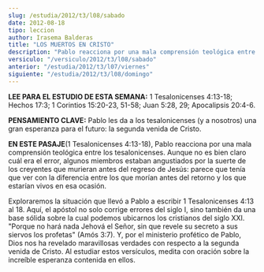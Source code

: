 ```yaml
---
slug: /estudia/2012/t3/l08/sabado
date: 2012-08-18
tipo: leccion
author: Irasema Balderas
title: "LOS MUERTOS EN CRISTO"
description: "Pablo reacciona por una mala comprensión teológica entre los tesalonicenses. Aunque no es bien claro cuál era el error, algunos miembros estaban angustiados por la suerte de los creyentes que murieran antes del regreso de Jesús: parece que tenía que ver con la diferencia entre los que morían antes del retorno y los que estarían vivos en esa ocasión."
versiculo: "/versiculo/2012/t3/l08/sabado"
anterior: "/estudia/2012/t3/l07/viernes"
siguiente: "/estudia/2012/t3/l08/domingo"
---
```


**LEE PARA EL ESTUDIO DE ESTA SEMANA:** 1 Tesalonicenses 4:13-18; Hechos 17:3; 1 Corintios 15:20-23, 51-58; Juan 5:28, 29; Apocalipsis 20:4-6.

**PENSAMIENTO CLAVE:** Pablo les da a los tesalonicenses (y a nosotros) una gran esperanza para el futuro: la segunda venida de Cristo.

**EN ESTE PASAJE**(1 Tesalonicenses 4:13-18), Pablo reacciona por una mala comprensión teológica entre los tesalonicenses. Aunque no es bien claro cuál era el error, algunos miembros estaban angustiados por la suerte de los creyentes que murieran antes del regreso de Jesús: parece que tenía que ver con la diferencia entre los que morían antes del retorno y los que estarían vivos en esa ocasión.

Exploraremos la situación que llevó a Pablo a escribir 1 Tesalonicenses 4:13 al 18. Aquí, el apóstol no solo corrige errores del siglo I, sino también da una base sólida sobre la cual podemos ubicarnos los cristianos del siglo XXI. "Porque no hará nada Jehová el Señor, sin que revele su secreto a sus siervos los profetas" (Amós 3:7). Y, por el ministerio profético de Pablo, Dios nos ha revelado maravillosas verdades con respecto a la segunda venida de Cristo. Al estudiar estos versículos, medita con oración sobre la increíble esperanza contenida en ellos.
